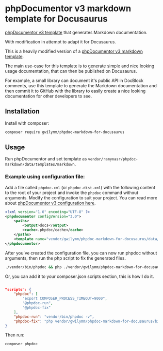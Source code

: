 # phpDocumentor v3 markdown template for Docusaurus

[phpDocumentor v3 template](https://docs.phpdoc.org/3.0/guide/features/theming/index.html) that generates Markdown documentation.

With modification in attempt to adapt it for Docusaurus.

This is a heavily modified version of a [phpDocumentor v3 markdown template](https://github.com/ramynasr/phpdoc-markdown).

The main use-case for this template is to generate simple and nice looking usage documentation, that can then be published on Docusaurus.

For example, a small library can document it's public API in DocBlock comments, use this template to generate the Markdown documentation and then commit it to GitHub with the library to easily create a nice looking documentation for other developers to see.

## Installation

Install with composer:

```bash
composer require gwilymm/phpdoc-markdown-for-docusaurus
```

## Usage

Run phpDocumentor and set template as `vendor/ramynasr/phpdoc-markdown/data/templates/markdown`.

### Example using configuration file:

Add a file called `phpdoc.xml` (or `phpdoc.dist.xml`) with the following content to the root of your project and invoke the `phpdoc` command without arguments.
Modify the configuration to suit your project. You can read more about [phpDocumentor v3 configuration here](https://docs.phpdoc.org/3.0/guide/references/configuration.html).

```xml
<?xml version="1.0" encoding="UTF-8" ?>
<phpdocumentor configVersion="3.0">
    <paths>
        <output>docs</output>
        <cache>.phpdoc/cache</cache>
    </paths>
    <template name="vendor/gwilymm/phpdoc-markdown-for-docusaurus/data/templates/markdown" />
</phpdocumentor>
```

After you've created the configuration file, you can now run phpdoc without arguments, then run the php script to fix the generated files.

```bash
./vendor/bin/phpdoc && php ./vendor/gwilymm/phpdoc-markdown-for-docusaurus/bin/html-to-md.php --dir="docs"
```

Or, you can add it to your composer.json scripts section, this is how I do it.

```json

"scripts": {
    "phpdoc": [
        "export COMPOSER_PROCESS_TIMEOUT=9000",
        "@phpdoc-run",
        "@phpdoc-fix"
    ],
    "phpdoc-run": "vendor/bin/phpdoc -v",
    "phpdoc-fix": "php vendor/gwilymm/phpdoc-markdown-for-docusaurus/bin/html-to-md.php"
}
```

Then run:
```bash
composer phpdoc
```
